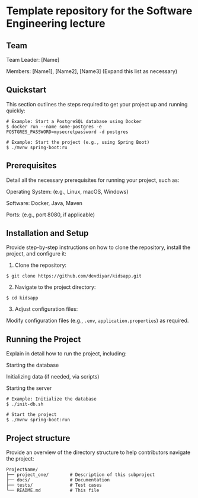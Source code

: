 # Template repository for the Software Engineering lecture

## Team

Team Leader: [Name]

Members: [Name1], [Name2], [Name3]
(Expand this list as necessary)


## Quickstart

This section outlines the steps required to get your project up and running quickly:

```bash,ignore
# Example: Start a PostgreSQL database using Docker
$ docker run --name some-postgres -e POSTGRES_PASSWORD=mysecretpassword -d postgres

# Example: Start the project (e.g., using Spring Boot)
$ ./mvnw spring-boot:ru
```

## Prerequisites

Detail all the necessary prerequisites for running your project, such as:

Operating System: (e.g., Linux, macOS, Windows)

Software: Docker, Java, Maven

Ports: (e.g., port 8080, if applicable)

## Installation and Setup

Provide step-by-step instructions on how to clone the repository, install the project, and configure it:

1. Clone the repository:
```bash,ignore
$ git clone https://github.com/devdiyar/kidsapp.git
```

2. Navigate to the project directory:
```bash,ignore
$ cd kidsapp
```

3. Adjust configuration files:

Modify configuration files (e.g., `.env`, `application.properties`) as required.


## Running the Project

Explain in detail how to run the project, including:

Starting the database

Initializing data (if needed, via scripts)

Starting the server

```bash,ignore
# Example: Initialize the database
$ ./init-db.sh

# Start the project
$ ./mvnw spring-boot:run
```

## Project structure
Provide an overview of the directory structure to help contributors navigate the project:
```bash,ignore
ProjectName/
├── project_one/        # Description of this subproject
├── docs/               # Documentation
├── tests/              # Test cases
└── README.md           # This file
```
